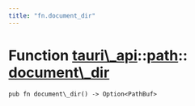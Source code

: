 ```yaml
---
title: "fn.document_dir"
---
```


# Function [tauri\\\_api](/docs/api/rust/tauri\_api/../index.html)::​[path](/docs/api/rust/tauri\_api/index.html)::​[document\\\_dir](/docs/api/rust/tauri\_api/)

    pub fn document\_dir() -> Option<PathBuf>

      